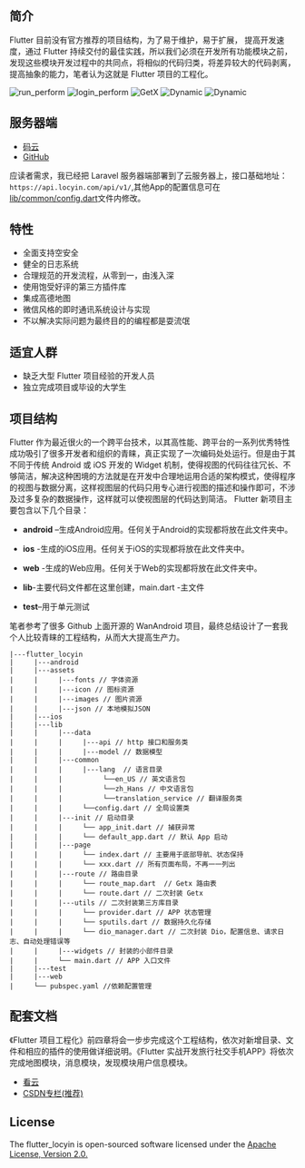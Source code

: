 ## 简介



Flutter 目前没有官方推荐的项目结构，为了易于维护，易于扩展， 提高开发速度，通过 Flutter 持续交付的最佳实践，所以我们必须在开发所有功能模块之前，发现这些模块开发过程中的共同点，将相似的代码归类，将差异较大的代码剥离，提高抽象的能力，笔者认为这就是 Flutter 项目的工程化。

![run_perform](https://img-blog.csdnimg.cn/b5f396abfbda49d2bd76e6306bd2bcee.gif#pic_center)
![login_perform](https://img-blog.csdnimg.cn/321746001b234868b903e6fe3b56f436.gif#pic_center)
![GetX](https://img-blog.csdnimg.cn/2c77070dd3c545d7ade17174758ef81e.gif#pic_center)
![Dynamic](https://img-blog.csdnimg.cn/ee77d4f1cabc4499b7da524d3cdb19d2.gif#pic_center)
![Dynamic](https://img-blog.csdnimg.cn/d76e0ec551f4471d801f152a90ffd275.gif#pic_center)
## 服务器端
- [码云](https://gitee.com/geekadpt/laravel_locyin)
- [GitHub](https://github.com/geekadpt/laravel_locyin)

应读者需求，我已经把 Laravel 服务器端部署到了云服务器上，接口基础地址：
`https://api.locyin.com/api/v1/`,其他App的配置信息可在[lib/common/config.dart](https://gitee.com/geekadpt/flutter_locyin/blob/master/lib/common/config.dart)文件内修改。

## 特性
* 全面支持空安全
* 健全的日志系统
* 合理规范的开发流程，从零到一，由浅入深
* 使用饱受好评的第三方插件库
* 集成高德地图
* 微信风格的即时通讯系统设计与实现
* 不以解决实际问题为最终目的的编程都是耍流氓

## 适宜人群

* 缺乏大型 Flutter 项目经验的开发人员
* 独立完成项目或毕设的大学生

## 项目结构

Flutter 作为最近很火的一个跨平台技术，以其高性能、跨平台的一系列优秀特性成功吸引了很多开发者和组织的青睐，真正实现了一次编码处处运行。但是由于其不同于传统 Android 或 iOS 开发的 Widget 机制，使得视图的代码往往冗长、不够简洁，解决这种困境的方法就是在开发中合理地运用合适的架构模式，使得程序的视图与数据分离，这样视图层的代码只用专心进行视图的描述和操作即可，不涉及过多复杂的数据操作，这样就可以使视图层的代码达到简洁。
Flutter 新项目主要包含以下几个目录：
* **android** –生成Android应用。任何关于Android的实现都将放在此文件夹中。

* **ios** -生成的iOS应用。任何关于iOS的实现都将放在此文件夹中。

* **web** -生成的Web应用。任何关于Web的实现都将放在此文件夹中。

* **lib**\-主要代码文件都在这里创建，main.dart -主文件

* **test**–用于单元测试

笔者参考了很多 Github 上面开源的 WanAndroid 项目，最终总结设计了一套我个人比较青睐的工程结构，从而大大提高生产力。
```
|---flutter_locyin
|     |---android  
|     |---assets  
|     |     |---fonts // 字体资源  
|     |     |---icon // 图标资源  
|     |     |---images // 图片资源  
|     |     |---json // 本地模拟JSON  
|     |---ios  
|     |---lib  
|     |     |---data  
|     |     |     |---api // http 接口和服务类  
|     |     |     |---model // 数据模型  
|     |     |---common
|     |     |     |---lang  // 语言目录
|     |     |          └──en_US // 英文语言包
|     |     |          └──zh_Hans // 中文语言包
|     |     |          └──translation_service // 翻译服务类
|     |     |     └──config.dart // 全局设置类
|     |     |---init // 启动目录
|     |     |     └── app_init.dart // 捕获异常 
|     |     |     └── default_app.dart // 默认 App 启动
|     |     |---page  
|     |     |     └── index.dart // 主要用于底部导航、状态保持  
|     |     |     └── xxx.dart // 所有页面布局，不再一一列出  
|     |     |---route // 路由目录
|     |     |     └── route_map.dart  // Getx 路由表  
|     |     |     └── route.dart // 二次封装 Getx
|     |     |---utils // 二次封装第三方库目录  
|     |     |     └── provider.dart // APP 状态管理  
|     |     |     └── sputils.dart // 数据持久化存储  
|     |     |     └── dio_manager.dart // 二次封装 Dio，配置信息、请求日志、自动处理错误等  
|     |     |---widgets // 封装的小部件目录  
|     |     └── main.dart // APP 入口文件  
|     |---test
|     |---web
|     └── pubspec.yaml //依赖配置管理  
```

## 配套文档
《Flutter 项目工程化》前四章将会一步步完成这个工程结构，依次对新增目录、文件和相应的插件的使用做详细说明。《Flutter 实战开发旅行社交手机APP》将依次完成地图模块，消息模块，发现模块用户信息模块。
- [看云](https://www.kancloud.cn/tiaohuaren/luoxun)
- [CSDN专栏(推荐)](https://blog.csdn.net/geeksoarsky/category_11219095.html)

## License
The flutter_locyin is open-sourced software licensed under the [Apache License, Version 2.0.](https://gitee.com/geekadpt/flutter_locyin/blob/master/LICENSE)